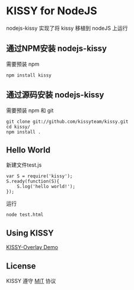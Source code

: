 #  KISSY for NodeJS

nodejs-kissy 实现了将 kissy 移植到 nodeJS 上运行

##  通过NPM安装 nodejs-kissy

需要预装 npm

`npm install kissy`

##  通过源码安装 nodejs-kissy

需要预装 npm 和 git

    git clone git://github.com/kissyteam/kissy.git
    cd kissy/
    npm install .

## Hello World

新建文件test.js

    var S = require('kissy');
    S.ready(function(S){
	    S.log('hello world!');
    });

运行

`node test.html`

##  Using KISSY

<!--
"KISSY-Calendar Demo"://gist.github.com/662117
-->

[KISSY-Overlay Demo](http://gist.github.com/1703698)

##  License

KISSY 遵守 [MIT](https://github.com/kissyteam/kissy/blob/master/LICENSE.md) 协议
